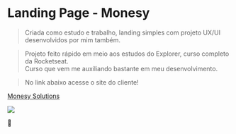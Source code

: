 # Landing Page - Monesy

>Criada como estudo e trabalho, landing simples com projeto UX/UI desenvolvidos por mim também.

>Projeto feito rápido em meio aos estudos do Explorer, curso completo da Rocketseat. <br>
>Curso que vem me auxiliando bastante em meu desenvolvimento.

>No link abaixo acesse o site do cliente!

<a href="https://monesy.solutions"> Monesy Solutions </a>

<img src="https://cdn.discordapp.com/attachments/946331472086831125/1068344285843427428/image.png" />

🚀
